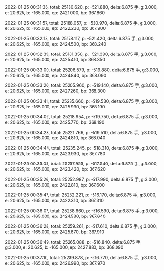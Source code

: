 2022-01-25 00:31:36, total: 25180.620, p: -521.880, delta:6.875 手, g:3.000, e: 20.625, b: -165.000, ep: 2421.000, bp: 367.860

2022-01-25 00:31:57, total: 25188.057, p: -520.970, delta:6.875 手, g:3.000, e: 20.625, b: -165.000, ep: 2422.230, bp: 367.900

2022-01-25 00:32:18, total: 25178.117, p: -521.420, delta:6.875 手, g:3.000, e: 20.625, b: -165.000, ep: 2424.500, bp: 368.240

2022-01-25 00:32:39, total: 25181.356, p: -521.390, delta:6.875 手, g:3.000, e: 20.625, b: -165.000, ep: 2425.410, bp: 368.350

2022-01-25 00:33:00, total: 25206.579, p: -519.880, delta:6.875 手, g:3.000, e: 20.625, b: -165.000, ep: 2424.840, bp: 368.090

2022-01-25 00:33:20, total: 25205.960, p: -519.140, delta:6.875 手, g:3.000, e: 20.625, b: -165.000, ep: 2427.260, bp: 368.300

2022-01-25 00:33:41, total: 25235.660, p: -519.530, delta:6.875 手, g:3.000, e: 20.625, b: -165.000, ep: 2425.990, bp: 368.190

2022-01-25 00:34:02, total: 25218.954, p: -519.750, delta:6.875 手, g:3.000, e: 20.625, b: -165.000, ep: 2425.770, bp: 368.190

2022-01-25 00:34:23, total: 25221.766, p: -519.510, delta:6.875 手, g:3.000, e: 20.625, b: -165.000, ep: 2424.810, bp: 368.040

2022-01-25 00:34:44, total: 25235.245, p: -518.310, delta:6.875 手, g:3.000, e: 20.625, b: -165.000, ep: 2423.930, bp: 367.780

2022-01-25 00:35:05, total: 25257.955, p: -517.540, delta:6.875 手, g:3.000, e: 20.625, b: -165.000, ep: 2423.420, bp: 367.620

2022-01-25 00:35:26, total: 25252.987, p: -517.990, delta:6.875 手, g:3.000, e: 20.625, b: -165.000, ep: 2422.810, bp: 367.600

2022-01-25 00:35:47, total: 25282.221, p: -516.170, delta:6.875 手, g:3.000, e: 20.625, b: -165.000, ep: 2422.310, bp: 367.310

2022-01-25 00:36:07, total: 25268.660, p: -516.590, delta:6.875 手, g:3.000, e: 20.625, b: -165.000, ep: 2424.530, bp: 367.640

2022-01-25 00:36:28, total: 25259.261, p: -517.610, delta:6.875 手, g:3.000, e: 20.625, b: -165.000, ep: 2425.670, bp: 367.910

2022-01-25 00:36:49, total: 25265.088, p: -516.840, delta:6.875 手, g:3.000, e: 20.625, b: -165.000, ep: 2427.880, bp: 368.090

2022-01-25 00:37:10, total: 25289.878, p: -516.770, delta:6.875 手, g:3.000, e: 20.625, b: -165.000, ep: 2426.990, bp: 367.970